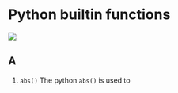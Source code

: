 # Python builtin functions

<img src="https://res.cloudinary.com/lwgatsby/f_auto/www/uploads/2021/01/python.functions.012021.png">

## A
1. `abs()`
The python `abs()` is used to 
